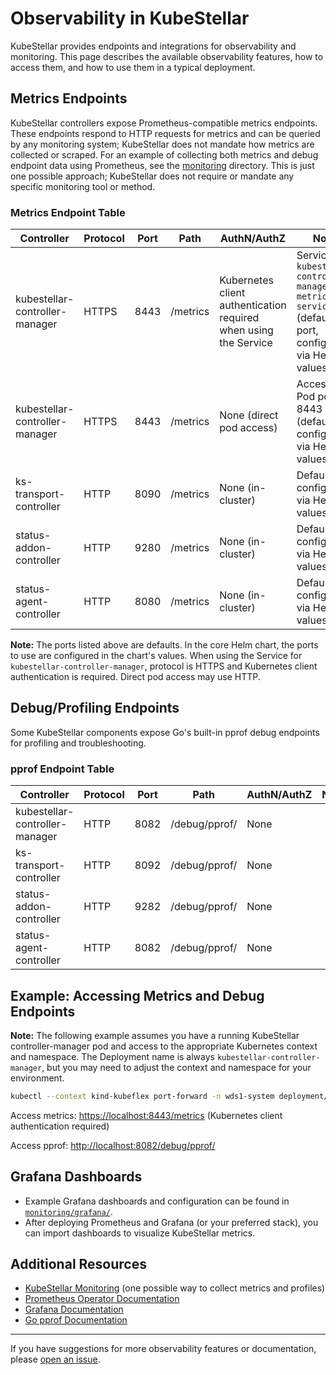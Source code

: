 # Observability in KubeStellar

KubeStellar provides endpoints and integrations for observability and monitoring. This page describes the available observability features, how to access them, and how to use them in a typical deployment.

## Metrics Endpoints


KubeStellar controllers expose Prometheus-compatible metrics endpoints. These endpoints respond to HTTP requests for metrics and can be queried by any monitoring system; KubeStellar does not mandate how metrics are collected or scraped. For an example of collecting both metrics and debug endpoint data using Prometheus, see the [monitoring](https://github.com/kubestellar/kubestellar/tree/main/monitoring/) directory. This is just one possible approach; KubeStellar does not require or mandate any specific monitoring tool or method.

### Metrics Endpoint Table

| Controller                    | Protocol | Port  | Path     | AuthN/AuthZ | Notes |
|-------------------------------|----------|-------|----------|-------------|-------|
| kubestellar-controller-manager | HTTPS    | 8443  | /metrics | Kubernetes client authentication required when using the Service | Service: `kubestellar-controller-manager-metrics-service` (default port, configurable via Helm values). |
| kubestellar-controller-manager | HTTPS    | 8443  | /metrics | None (direct pod access) | Access via Pod port 8443 (default, configurable via Helm values). |
| ks-transport-controller       | HTTP     | 8090  | /metrics | None (in-cluster) | Default port, configurable via Helm values. |
| status-addon-controller       | HTTP     | 9280  | /metrics | None (in-cluster) | Default port, configurable via Helm values. |
| status-agent-controller       | HTTP     | 8080  | /metrics | None (in-cluster) | Default port, configurable via Helm values. |

**Note:** The ports listed above are defaults. In the core Helm chart, the ports to use are configured in the chart's values. When using the Service for `kubestellar-controller-manager`, protocol is HTTPS and Kubernetes client authentication is required. Direct pod access may use HTTP.

## Debug/Profiling Endpoints

Some KubeStellar components expose Go's built-in pprof debug endpoints for profiling and troubleshooting.

### pprof Endpoint Table

| Controller                      | Protocol | Port  | Path            | AuthN/AuthZ | Notes |
|----------------------------------|----------|-------|-----------------|-------------|-------|
| kubestellar-controller-manager   | HTTP     | 8082  | /debug/pprof/   | None        |  |
| ks-transport-controller         | HTTP     | 8092  | /debug/pprof/   | None        |  |
| status-addon-controller         | HTTP     | 9282  | /debug/pprof/   | None        |  |
| status-agent-controller         | HTTP     | 8082  | /debug/pprof/   | None        |  |

## Example: Accessing Metrics and Debug Endpoints


**Note:** The following example assumes you have a running KubeStellar controller-manager pod and access to the appropriate Kubernetes context and namespace. The Deployment name is always `kubestellar-controller-manager`, but you may need to adjust the context and namespace for your environment.


```sh
kubectl --context kind-kubeflex port-forward -n wds1-system deployment/kubestellar-controller-manager 8443:8443 8082:8082
```

Access metrics: [https://localhost:8443/metrics](https://localhost:8443/metrics) (Kubernetes client authentication required)

Access pprof: [http://localhost:8082/debug/pprof/](http://localhost:8082/debug/pprof/)

## Grafana Dashboards

- Example Grafana dashboards and configuration can be found in [`monitoring/grafana/`](https://github.com/kubestellar/kubestellar/tree/main/monitoring/grafana).
- After deploying Prometheus and Grafana (or your preferred stack), you can import dashboards to visualize KubeStellar metrics.


## Additional Resources

- [KubeStellar Monitoring](https://github.com/kubestellar/kubestellar/tree/main/monitoring/) (one possible way to collect metrics and profiles)
- [Prometheus Operator Documentation](https://prometheus-operator.dev/)
- [Grafana Documentation](https://grafana.com/docs/)
- [Go pprof Documentation](https://pkg.go.dev/net/http/pprof)

---

If you have suggestions for more observability features or documentation, please [open an issue](https://github.com/kubestellar/kubestellar/issues/new?labels=kind%2Fdocumentation&template=documentation_request.yaml).
